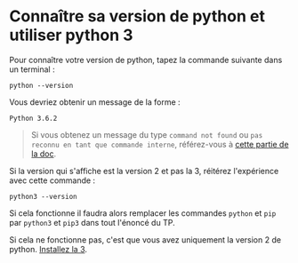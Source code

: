 # Connaître sa version de python et utiliser python 3

Pour connaître votre version de python, tapez la commande suivante dans un terminal :

```
python --version
```

Vous devriez obtenir un message de la forme :

```
Python 3.6.2
```

> Si vous obtenez un message du type `command not found` ou `pas reconnu en tant que commande interne`, référez-vous à [cette partie de la doc](./regler-les-problemes-de-path.md).

Si la version qui s'affiche est la version 2 et pas la 3, réitérez l'expérience avec cette commande :

```
python3 --version
```

Si cela fonctionne il faudra alors remplacer les commandes `python` et `pip` par `python3` et `pip3` dans tout l'énoncé du TP.

Si cela ne fonctionne pas, c'est que vous avez uniquement la version 2 de python. [Installez la 3](https://www.python.org/downloads/).
